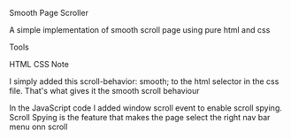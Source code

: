Smooth Page Scroller

A simple implementation of smooth scroll page using pure html and css

Tools

HTML
CSS
Note

I simply added this scroll-behavior: smooth; to the html selector in the css file. That's what gives it the smooth scroll behaviour

In the JavaScript code I added window scroll event to enable scroll spying. Scroll Spying is the feature that makes the page select the right nav bar menu onn scroll